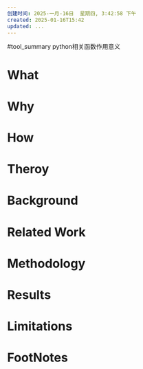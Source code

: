 ```yaml
---
创建时间: 2025-一月-16日  星期四, 3:42:58 下午
created: 2025-01-16T15:42
updated: ...
---
```

#tool_summary 
python相关函数作用意义
# What
# Why
# How
# Theroy
# Background
# Related Work
# Methodology
# Results
# Limitations
# FootNotes